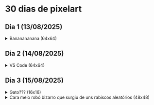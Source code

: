 # 30 dias de pixelart

## Dia 1 (13/08/2025)

<details>
    <summary>Bananananana (64x64)</summary> 
    <img src="dia01/banana/banana.png">
</details>

## Dia 2 (14/08/2025)

<details>
    <summary>VS Code (64x64)</summary> 
    <img title="1.0" src="dia02/vscode/vscode1.0.png">
    <img title="2.0" src="dia02/vscode/vscode2.0.png">
    <!-- <img title="2.0 com borda" src="dia02/vscode/vscode2.0_borda.png"> -->
</details>

## Dia 3 (15/08/2025)

<details>
    <summary>Gato??? (16x16)</summary> 
    <img title="1.0" src="dia03/gato.png">
    <img title="2.0" src="dia03/gato2.0.png">
</details>

<details>
    <summary>Cara meio robô bizarro que surgiu de uns rabiscos aleatórios (48x48)</summary> 
    <img src="dia03/seila.png">
</details>